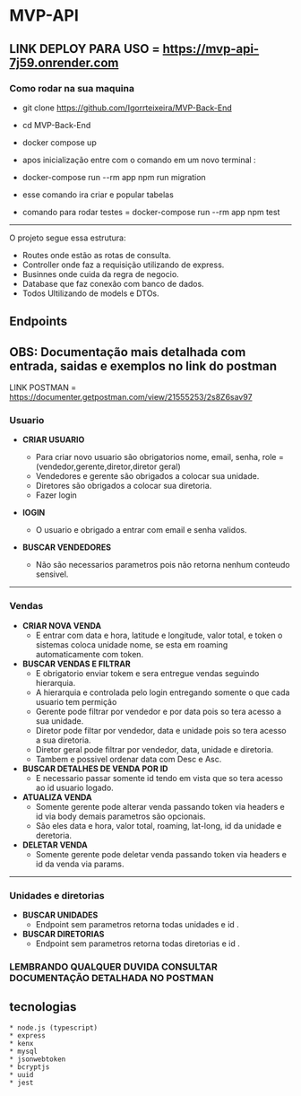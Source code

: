 # MVP-API

## LINK DEPLOY PARA USO = https://mvp-api-7j59.onrender.com

### Como rodar na sua maquina 

* git clone https://github.com/Igorrteixeira/MVP-Back-End
* cd MVP-Back-End
* docker compose up

* apos inicialização entre com o comando em um novo terminal :
* docker-compose run --rm app npm run migration 
* esse comando ira criar e popular tabelas

* comando para rodar testes = docker-compose run --rm app npm test

---------------------------------------------
O projeto segue essa estrutura:
* Routes onde estão as rotas de consulta.
* Controller onde faz a requisição utilizando de express.
* Businnes onde cuida da regra de negocio.
* Database que faz conexão com banco de dados.
* Todos Ultilizando de models e DTOs.

## Endpoints

## OBS: **Documentação mais detalhada com entrada, saidas e exemplos no link do postman**

LINK POSTMAN = https://documenter.getpostman.com/view/21555253/2s8Z6sav97

### Usuario

* **CRIAR USUARIO**
    * Para criar novo usuario são obrigatorios nome, email, senha, role = (vendedor,gerente,diretor,diretor geral)
    * Vendedores e gerente são obrigados a colocar sua unidade.
    * Diretores são obrigados a colocar sua diretoria.
    * Fazer login

* **lOGIN**
    * O usuario e obrigado a entrar com email e senha validos.

* **BUSCAR VENDEDORES**
    * Não são necessarios parametros pois não retorna nenhum conteudo sensivel.
-----------------------------------------

### Vendas
 
* **CRIAR NOVA VENDA**
    * E entrar com data e hora, latitude e longitude, valor total, e token  o sistemas coloca unidade nome, se esta em roaming automaticamente com token.
* **BUSCAR VENDAS E FILTRAR**
    * E obrigatorio enviar tokem e sera entregue vendas seguindo hierarquia.
    * A hierarquia e controlada pelo login entregando somente o que cada usuario tem permição
    * Gerente pode filtrar por vendedor e por data pois so tera acesso a sua unidade.
    * Diretor pode filtar por vendedor, data e unidade pois so tera acesso a sua diretoria.
    * Diretor geral pode filtrar por vendedor, data, unidade e diretoria.
    * Tambem e possivel ordenar data com Desc e Asc.
* **BUSCAR DETALHES DE VENDA POR ID**
    * E necessario passar somente id tendo em vista que so tera acesso ao id usuario logado.
* **ATUALIZA VENDA**
    * Somente gerente pode alterar venda passando token via headers e id via body demais parametros são opcionais.
    * São eles data e hora, valor total, roaming, lat-long, id da unidade e deretoria.
* **DELETAR VENDA**
    * Somente gerente pode deletar venda passando token via headers e id da venda via params.
-------------------------------------------
### Unidades e diretorias 
* **BUSCAR UNIDADES**
    * Endpoint sem parametros retorna todas unidades e id .
* **BUSCAR DIRETORIAS**
    * Endpoint sem parametros retorna todas diretorias e id .

### LEMBRANDO QUALQUER DUVIDA CONSULTAR DOCUMENTAÇÃO DETALHADA NO POSTMAN

## tecnologias 
    * node.js (typescript)
    * express
    * kenx
    * mysql
    * jsonwebtoken
    * bcryptjs
    * uuid
    * jest







